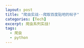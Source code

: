 ```yaml
---
layout: post
title: "爬虫实战--爬取百度贴吧的帖子"
categories: [Tech]
excerpt: 爬虫系列实战!
tags: 
  - 爬虫
  - python
---
```

